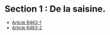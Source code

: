 # Section 1 : De la saisine.

- [Article R463-1](article-r463-1.md)
- [Article R463-2](article-r463-2.md)
